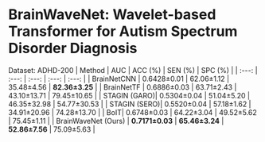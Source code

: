 # BrainWaveNet: Wavelet-based Transformer for Autism Spectrum Disorder Diagnosis

Dataset: ADHD-200
| Method | AUC | ACC (%) | SEN (%) | SPC (%) |
| :---: | :---: | :---: | :---: | :---: |
| BrainNetCNN  | 0.6428±0.01 | 62.06±1.12 | 35.48±4.56 | **82.36±3.25** |
| BrainNetTF   | 0.6886±0.03 | 63.71±2.43 | 43.10±13.71 | 79.45±10.65 |
| STAGIN (GARO)| 0.5304±0.04 | 51.04±5.20 | 46.35±32.98 | 54.77±30.53 |
| STAGIN (SERO)| 0.5520±0.04 | 57.18±1.62 | 34.91±20.96 | 74.28±13.70 |
| BoIT| 0.6748±0.03 | 64.22±3.04 | 49.52±5.62 | 75.45±1.11 |
| BrainWaveNet (Ours) | **0.7171±0.03** | **65.46±3.24** | **52.86±7.56** | 75.09±5.63 |
